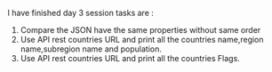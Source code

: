 I have finished day 3 session tasks are :

1. Compare the JSON have the same properties without same order
2. Use API rest countries URL and print all the countries name,region name,subregion name and population.
3. Use API rest countries URL and print all the countries Flags.

